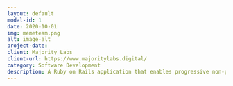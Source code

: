 ```yaml
---
layout: default
modal-id: 1
date: 2020-10-01
img: memeteam.png
alt: image-alt
project-date:
client: Majority Labs
client-url: https://www.majoritylabs.digital/
category: Software Development
description: A Ruby on Rails application that enables progressive non-profits to coordinate and organize their activists online. Create and organize your content, send it to activists to post online, and provide them with conversation guidelines to canvass their social networks.
---
```

